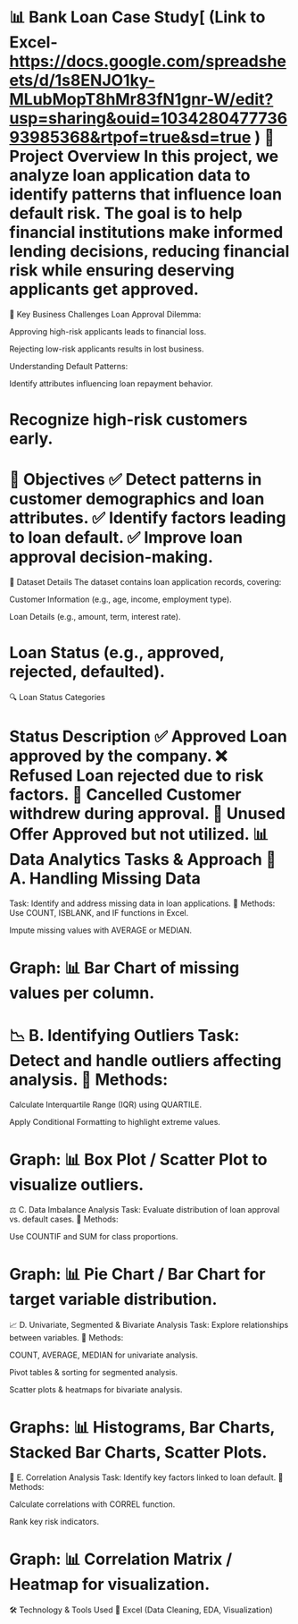 📊 Bank Loan Case Study[ (Link to Excel- https://docs.google.com/spreadsheets/d/1s8ENJO1ky-MLubMopT8hMr83fN1gnr-W/edit?usp=sharing&ouid=103428047773693985368&rtpof=true&sd=true )
🏦 Project Overview
In this project, we analyze loan application data to identify patterns that influence loan default risk. The goal is to help financial institutions make informed lending decisions, reducing financial risk while ensuring deserving applicants get approved.
===============================================================================================================================================================================================================================================================================
📌 Key Business Challenges
Loan Approval Dilemma:

Approving high-risk applicants leads to financial loss.

Rejecting low-risk applicants results in lost business.

Understanding Default Patterns:

Identify attributes influencing loan repayment behavior.

Recognize high-risk customers early.
===============================================================================================================================================================================================================================================================================

🎯 Objectives
✅ Detect patterns in customer demographics and loan attributes.
✅ Identify factors leading to loan default.
✅ Improve loan approval decision-making.
===============================================================================================================================================================================================================================================================================

📂 Dataset Details
The dataset contains loan application records, covering:

Customer Information (e.g., age, income, employment type).

Loan Details (e.g., amount, term, interest rate).

Loan Status (e.g., approved, rejected, defaulted).
===============================================================================================================================================================================================================================================================================

🔍 Loan Status Categories

Status	Description
✅ Approved	Loan approved by the company.
❌ Refused	Loan rejected due to risk factors.
🔄 Cancelled	Customer withdrew during approval.
🛑 Unused Offer	Approved but not utilized.
📊 Data Analytics Tasks & Approach
🔎 A. Handling Missing Data
==============================================================================================================================================================================================================================================================================
Task: Identify and address missing data in loan applications.
📌 Methods:
Use COUNT, ISBLANK, and IF functions in Excel.

Impute missing values with AVERAGE or MEDIAN.

Graph: 📊 Bar Chart of missing values per column.
===============================================================================================================================================================================================================================================================================

📉 B. Identifying Outliers
Task: Detect and handle outliers affecting analysis.
📌 Methods:
===============================================================================================================================================================================================================================================================================
Calculate Interquartile Range (IQR) using QUARTILE.

Apply Conditional Formatting to highlight extreme values.

Graph: 📊 Box Plot / Scatter Plot to visualize outliers.
===============================================================================================================================================================================================================================================================================
⚖️ C. Data Imbalance Analysis
Task: Evaluate distribution of loan approval vs. default cases.
📌 Methods:

Use COUNTIF and SUM for class proportions.

Graph: 📊 Pie Chart / Bar Chart for target variable distribution.
===============================================================================================================================================================================================================================================================================
📈 D. Univariate, Segmented & Bivariate Analysis
Task: Explore relationships between variables.
📌 Methods:

COUNT, AVERAGE, MEDIAN for univariate analysis.

Pivot tables & sorting for segmented analysis.

Scatter plots & heatmaps for bivariate analysis.

Graphs: 📊 Histograms, Bar Charts, Stacked Bar Charts, Scatter Plots.
===============================================================================================================================================================================================================================================================================
🔗 E. Correlation Analysis
Task: Identify key factors linked to loan default.
📌 Methods:

Calculate correlations with CORREL function.

Rank key risk indicators.

Graph: 📊 Correlation Matrix / Heatmap for visualization.
===============================================================================================================================================================================================================================================================================
🛠️ Technology & Tools Used
🔹 Excel (Data Cleaning, EDA, Visualization)

